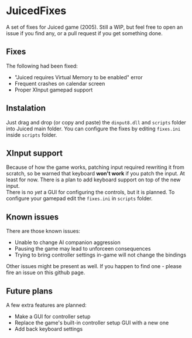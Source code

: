# JuicedFixes
A set of fixes for Juiced game (2005). Still a WIP, but feel free to open an issue if you find any, or a pull request if you get something done.

## Fixes  
The following had been fixed:  
  *  "Juiced requires Virtual Memory to be enabled" error  
  * Frequent crashes on calendar screen
  * Proper XInput gamepad support

## Instalation
Just drag and drop (or copy and paste) the `dinput8.dll` and `scripts` folder into Juiced main folder. You can configure the fixes by editing `fixes.ini` inside `scripts` folder. 

## XInput support
Because of how the game works, patching input required rewriting it from scratch, so be warned that keyboard **won't work** if you patch the input.
At least for now. There is a plan to add keyboard support on top of the new input.  
There is no *yet* a GUI for configuring the controls, but it is planned. To configure your gamepad edit the `fixes.ini` in `scripts` folder.

## Known issues
There are those known issues:
  * Unable to change AI companion aggression
  * Pausing the game may lead to unforceen consequences
  * Trying to bring controller settings in-game will not change the bindings  
    
Other issues might be present as well. If you happen to find one - please fire an issue on this github page.

## Future plans
A few extra features are planned:
  * Make a GUI for controller setup
  * Replace the game's built-in controller setup GUI with a new one
  * Add back keyboard settings
